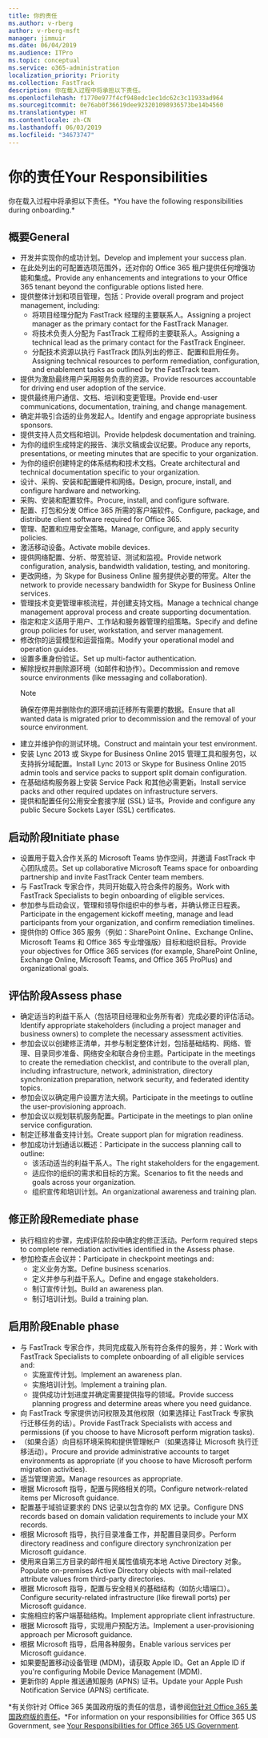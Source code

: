 ```yaml
---
title: 你的责任
ms.author: v-rberg
author: v-rberg-msft
manager: jimmuir
ms.date: 06/04/2019
ms.audience: ITPro
ms.topic: conceptual
ms.service: o365-administration
localization_priority: Priority
ms.collection: FastTrack
description: 你在载入过程中将承担以下责任。
ms.openlocfilehash: f1770e977f4cf948edc1ec1dc62c3c11933ad964
ms.sourcegitcommit: 0e76ab0f36619dee923201098936573be14b4560
ms.translationtype: HT
ms.contentlocale: zh-CN
ms.lasthandoff: 06/03/2019
ms.locfileid: "34673747"
---
```

# <a name="your-responsibilities"></a><span data-ttu-id="ba664-103">你的责任</span><span class="sxs-lookup"><span data-stu-id="ba664-103">Your Responsibilities</span></span>

<span data-ttu-id="ba664-104">你在载入过程中将承担以下责任。\*</span><span class="sxs-lookup"><span data-stu-id="ba664-104">You have the following responsibilities during onboarding.\*</span></span>
  
## <a name="general"></a><span data-ttu-id="ba664-105">概要</span><span class="sxs-lookup"><span data-stu-id="ba664-105">General</span></span>

- <span data-ttu-id="ba664-106">开发并实现你的成功计划。</span><span class="sxs-lookup"><span data-stu-id="ba664-106">Develop and implement your success plan.</span></span>
- <span data-ttu-id="ba664-107">在此处列出的可配置选项范围外，还对你的 Office 365 租户提供任何增强功能和集成。</span><span class="sxs-lookup"><span data-stu-id="ba664-107">Provide any enhancements and integrations to your Office 365 tenant beyond the configurable options listed here.</span></span>  
- <span data-ttu-id="ba664-108">提供整体计划和项目管理，包括：</span><span class="sxs-lookup"><span data-stu-id="ba664-108">Provide overall program and project management, including:</span></span> 
  - <span data-ttu-id="ba664-109">将项目经理分配为 FastTrack 经理的主要联系人。</span><span class="sxs-lookup"><span data-stu-id="ba664-109">Assigning a project manager as the primary contact for the FastTrack Manager.</span></span>
  - <span data-ttu-id="ba664-110">将技术负责人分配为 FastTrack 工程师的主要联系人。</span><span class="sxs-lookup"><span data-stu-id="ba664-110">Assigning a technical lead as the primary contact for the FastTrack Engineer.</span></span>
  - <span data-ttu-id="ba664-111">分配技术资源以执行 FastTrack 团队列出的修正、配置和启用任务。</span><span class="sxs-lookup"><span data-stu-id="ba664-111">Assigning technical resources to perform remediation, configuration, and enablement tasks as outlined by the FastTrack team.</span></span> 
- <span data-ttu-id="ba664-112">提供为激励最终用户采用服务负责的资源。</span><span class="sxs-lookup"><span data-stu-id="ba664-112">Provide resources accountable for driving end user adoption of the service.</span></span> 
- <span data-ttu-id="ba664-113">提供最终用户通信、文档、培训和变更管理。</span><span class="sxs-lookup"><span data-stu-id="ba664-113">Provide end-user communications, documentation, training, and change management.</span></span>
- <span data-ttu-id="ba664-114">确定并吸引合适的业务发起人。</span><span class="sxs-lookup"><span data-stu-id="ba664-114">Identify and engage appropriate business sponsors.</span></span>  
- <span data-ttu-id="ba664-115">提供支持人员文档和培训。</span><span class="sxs-lookup"><span data-stu-id="ba664-115">Provide helpdesk documentation and training.</span></span>  
- <span data-ttu-id="ba664-116">为你的组织生成特定的报告、演示文稿或会议纪要。</span><span class="sxs-lookup"><span data-stu-id="ba664-116">Produce any reports, presentations, or meeting minutes that are specific to your organization.</span></span> 
- <span data-ttu-id="ba664-117">为你的组织创建特定的体系结构和技术文档。</span><span class="sxs-lookup"><span data-stu-id="ba664-117">Create architectural and technical documentation specific to your organization.</span></span>   
- <span data-ttu-id="ba664-118">设计、采购、安装和配置硬件和网络。</span><span class="sxs-lookup"><span data-stu-id="ba664-118">Design, procure, install, and configure hardware and networking.</span></span>   
- <span data-ttu-id="ba664-119">采购、安装和配置软件。</span><span class="sxs-lookup"><span data-stu-id="ba664-119">Procure, install, and configure software.</span></span>  
- <span data-ttu-id="ba664-120">配置、打包和分发 Office 365 所需的客户端软件。</span><span class="sxs-lookup"><span data-stu-id="ba664-120">Configure, package, and distribute client software required for Office 365.</span></span>  
- <span data-ttu-id="ba664-121">管理、配置和应用安全策略。</span><span class="sxs-lookup"><span data-stu-id="ba664-121">Manage, configure, and apply security policies.</span></span>
- <span data-ttu-id="ba664-122">激活移动设备。</span><span class="sxs-lookup"><span data-stu-id="ba664-122">Activate mobile devices.</span></span>
- <span data-ttu-id="ba664-123">提供网络配置、分析、带宽验证、测试和监视。</span><span class="sxs-lookup"><span data-stu-id="ba664-123">Provide network configuration, analysis, bandwidth validation, testing, and monitoring.</span></span> 
- <span data-ttu-id="ba664-124">更改网络，为 Skype for Business Online 服务提供必要的带宽。</span><span class="sxs-lookup"><span data-stu-id="ba664-124">Alter the network to provide necessary bandwidth for Skype for Business Online services.</span></span> 
- <span data-ttu-id="ba664-125">管理技术变更管理审核流程，并创建支持文档。</span><span class="sxs-lookup"><span data-stu-id="ba664-125">Manage a technical change management approval process and create supporting documentation.</span></span>  
- <span data-ttu-id="ba664-126">指定和定义适用于用户、工作站和服务器管理的组策略。</span><span class="sxs-lookup"><span data-stu-id="ba664-126">Specify and define group policies for user, workstation, and server management.</span></span> 
- <span data-ttu-id="ba664-127">修改你的运营模型和运营指南。</span><span class="sxs-lookup"><span data-stu-id="ba664-127">Modify your operational model and operation guides.</span></span> 
- <span data-ttu-id="ba664-128">设置多重身份验证。</span><span class="sxs-lookup"><span data-stu-id="ba664-128">Set up multi-factor authentication.</span></span>  
- <span data-ttu-id="ba664-129">解除授权并删除源环境（如邮件和协作）。</span><span class="sxs-lookup"><span data-stu-id="ba664-129">Decommission and remove source environments (like messaging and collaboration).</span></span> 
    > [!NOTE]
    > <span data-ttu-id="ba664-130">确保在停用并删除你的源环境前迁移所有需要的数据。</span><span class="sxs-lookup"><span data-stu-id="ba664-130">Ensure that all wanted data is migrated prior to decommission and the removal of your source environment.</span></span> 
- <span data-ttu-id="ba664-131">建立并维护你的测试环境。</span><span class="sxs-lookup"><span data-stu-id="ba664-131">Construct and maintain your test environment.</span></span>  
- <span data-ttu-id="ba664-132">安装 Lync 2013 或 Skype for Business Online 2015 管理工具和服务包，以支持拆分域配置。</span><span class="sxs-lookup"><span data-stu-id="ba664-132">Install Lync 2013 or Skype for Business Online 2015 admin tools and service packs to support split domain configuration.</span></span>
- <span data-ttu-id="ba664-133">在基础结构服务器上安装 Service Pack 和其他必需更新。</span><span class="sxs-lookup"><span data-stu-id="ba664-133">Install service packs and other required updates on infrastructure servers.</span></span> 
- <span data-ttu-id="ba664-134">提供和配置任何公用安全套接字层 (SSL) 证书。</span><span class="sxs-lookup"><span data-stu-id="ba664-134">Provide and configure any public Secure Sockets Layer (SSL) certificates.</span></span> 
    
## <a name="initiate-phase"></a><span data-ttu-id="ba664-135">启动阶段</span><span class="sxs-lookup"><span data-stu-id="ba664-135">Initiate phase</span></span>

- <span data-ttu-id="ba664-136">设置用于载入合作关系的 Microsoft Teams 协作空间，并邀请 FastTrack 中心团队成员。</span><span class="sxs-lookup"><span data-stu-id="ba664-136">Set up collaborative Microsoft Teams space for onboarding partnership and invite FastTrack Center team members.</span></span>   
- <span data-ttu-id="ba664-137">与 FastTrack 专家合作，共同开始载入符合条件的服务。</span><span class="sxs-lookup"><span data-stu-id="ba664-137">Work with FastTrack Specialists to begin onboarding of eligible services.</span></span>    
- <span data-ttu-id="ba664-138">参加参与启动会议，管理和领导你组织中的参与者，并确认修正日程表。</span><span class="sxs-lookup"><span data-stu-id="ba664-138">Participate in the engagement kickoff meeting, manage and lead participants from your organization, and confirm remediation timelines.</span></span>   
- <span data-ttu-id="ba664-139">提供你的 Office 365 服务（例如：SharePoint Online、Exchange Online、Microsoft Teams 和 Office 365 专业增强版）目标和组织目标。</span><span class="sxs-lookup"><span data-stu-id="ba664-139">Provide your objectives for Office 365 services (for example, SharePoint Online, Exchange Online, Microsoft Teams, and Office 365 ProPlus) and organizational goals.</span></span>
    
## <a name="assess-phase"></a><span data-ttu-id="ba664-140">评估阶段</span><span class="sxs-lookup"><span data-stu-id="ba664-140">Assess phase</span></span>

- <span data-ttu-id="ba664-141">确定适当的利益干系人（包括项目经理和业务所有者）完成必要的评估活动。</span><span class="sxs-lookup"><span data-stu-id="ba664-141">Identify appropriate stakeholders (including a project manager and business owners) to complete the necessary assessment activities.</span></span>    
- <span data-ttu-id="ba664-142">参加会议以创建修正清单，并参与制定整体计划，包括基础结构、网络、管理、目录同步准备、网络安全和联合身份主题。</span><span class="sxs-lookup"><span data-stu-id="ba664-142">Participate in the meetings to create the remediation checklist, and contribute to the overall plan, including infrastructure, network, administration, directory synchronization preparation, network security, and federated identity topics.</span></span>   
- <span data-ttu-id="ba664-143">参加会议以确定用户设置方法大纲。</span><span class="sxs-lookup"><span data-stu-id="ba664-143">Participate in the meetings to outline the user-provisioning approach.</span></span>  
- <span data-ttu-id="ba664-144">参加会议以规划联机服务配置。</span><span class="sxs-lookup"><span data-stu-id="ba664-144">Participate in the meetings to plan online service configuration.</span></span>    
- <span data-ttu-id="ba664-145">制定迁移准备支持计划。</span><span class="sxs-lookup"><span data-stu-id="ba664-145">Create support plan for migration readiness.</span></span> 
- <span data-ttu-id="ba664-146">参加成功计划通话以概述：</span><span class="sxs-lookup"><span data-stu-id="ba664-146">Participate in the success planning call to outline:</span></span>   
  - <span data-ttu-id="ba664-147">该活动适当的利益干系人。</span><span class="sxs-lookup"><span data-stu-id="ba664-147">The right stakeholders for the engagement.</span></span>  
  - <span data-ttu-id="ba664-148">适应你的组织的需求和目标的方案。</span><span class="sxs-lookup"><span data-stu-id="ba664-148">Scenarios to fit the needs and goals across your organization.</span></span>
  - <span data-ttu-id="ba664-149">组织宣传和培训计划。</span><span class="sxs-lookup"><span data-stu-id="ba664-149">An organizational awareness and training plan.</span></span>
    
## <a name="remediate-phase"></a><span data-ttu-id="ba664-150">修正阶段</span><span class="sxs-lookup"><span data-stu-id="ba664-150">Remediate phase</span></span>

- <span data-ttu-id="ba664-151">执行相应的步骤，完成评估阶段中确定的修正活动。</span><span class="sxs-lookup"><span data-stu-id="ba664-151">Perform required steps to complete remediation activities identified in the Assess phase.</span></span> 
- <span data-ttu-id="ba664-152">参加检查点会议并：</span><span class="sxs-lookup"><span data-stu-id="ba664-152">Participate in checkpoint meetings and:</span></span> 
  - <span data-ttu-id="ba664-153">定义业务方案。</span><span class="sxs-lookup"><span data-stu-id="ba664-153">Define business scenarios.</span></span>   
  - <span data-ttu-id="ba664-154">定义并参与利益干系人。</span><span class="sxs-lookup"><span data-stu-id="ba664-154">Define and engage stakeholders.</span></span>
  - <span data-ttu-id="ba664-155">制订宣传计划。</span><span class="sxs-lookup"><span data-stu-id="ba664-155">Build an awareness plan.</span></span> 
  - <span data-ttu-id="ba664-156">制订培训计划。</span><span class="sxs-lookup"><span data-stu-id="ba664-156">Build a training plan.</span></span>
    
## <a name="enable-phase"></a><span data-ttu-id="ba664-157">启用阶段</span><span class="sxs-lookup"><span data-stu-id="ba664-157">Enable phase</span></span>

- <span data-ttu-id="ba664-158">与 FastTrack 专家合作，共同完成载入所有符合条件的服务，并：</span><span class="sxs-lookup"><span data-stu-id="ba664-158">Work with FastTrack Specialists to complete onboarding of all eligible services and:</span></span>  
  - <span data-ttu-id="ba664-159">实施宣传计划。</span><span class="sxs-lookup"><span data-stu-id="ba664-159">Implement an awareness plan.</span></span>  
  - <span data-ttu-id="ba664-160">实施培训计划。</span><span class="sxs-lookup"><span data-stu-id="ba664-160">Implement a training plan.</span></span> 
  - <span data-ttu-id="ba664-161">提供成功计划进度并确定需要提供指导的领域。</span><span class="sxs-lookup"><span data-stu-id="ba664-161">Provide success planning progress and determine areas where you need guidance.</span></span>
- <span data-ttu-id="ba664-162">向 FastTrack 专家提供访问权限及其他权限（如果选择让 FastTrack 专家执行迁移任务的话）。</span><span class="sxs-lookup"><span data-stu-id="ba664-162">Provide FastTrack Specialists with access and permissions (if you choose to have Microsoft perform migration tasks).</span></span>  
- <span data-ttu-id="ba664-163">（如果合适）向目标环境采购和提供管理帐户（如果选择让 Microsoft 执行迁移活动）。</span><span class="sxs-lookup"><span data-stu-id="ba664-163">Procure and provide administrative accounts to target environments as appropriate (if you choose to have Microsoft perform migration activities).</span></span>   
- <span data-ttu-id="ba664-164">适当管理资源。</span><span class="sxs-lookup"><span data-stu-id="ba664-164">Manage resources as appropriate.</span></span>   
- <span data-ttu-id="ba664-165">根据 Microsoft 指导，配置与网络相关的项。</span><span class="sxs-lookup"><span data-stu-id="ba664-165">Configure network-related items per Microsoft guidance.</span></span>  
- <span data-ttu-id="ba664-166">配置基于域验证要求的 DNS 记录以包含你的 MX 记录。</span><span class="sxs-lookup"><span data-stu-id="ba664-166">Configure DNS records based on domain validation requirements to include your MX records.</span></span>   
- <span data-ttu-id="ba664-167">根据 Microsoft 指导，执行目录准备工作，并配置目录同步。</span><span class="sxs-lookup"><span data-stu-id="ba664-167">Perform directory readiness and configure directory synchronization per Microsoft guidance.</span></span>
- <span data-ttu-id="ba664-168">使用来自第三方目录的邮件相关属性值填充本地 Active Directory 对象。</span><span class="sxs-lookup"><span data-stu-id="ba664-168">Populate on-premises Active Directory objects with mail-related attribute values from third-party directories.</span></span>   
- <span data-ttu-id="ba664-169">根据 Microsoft 指导，配置与安全相关的基础结构（如防火墙端口）。</span><span class="sxs-lookup"><span data-stu-id="ba664-169">Configure security-related infrastructure (like firewall ports) per Microsoft guidance.</span></span>
- <span data-ttu-id="ba664-170">实施相应的客户端基础结构。</span><span class="sxs-lookup"><span data-stu-id="ba664-170">Implement appropriate client infrastructure.</span></span>  
- <span data-ttu-id="ba664-171">根据 Microsoft 指导，实现用户预配方法。</span><span class="sxs-lookup"><span data-stu-id="ba664-171">Implement a user-provisioning approach per Microsoft guidance.</span></span>  
- <span data-ttu-id="ba664-172">根据 Microsoft 指导，启用各种服务。</span><span class="sxs-lookup"><span data-stu-id="ba664-172">Enable various services per Microsoft guidance.</span></span>  
- <span data-ttu-id="ba664-173">如果要配置移动设备管理 (MDM)，请获取 Apple ID。</span><span class="sxs-lookup"><span data-stu-id="ba664-173">Get an Apple ID if you're configuring Mobile Device Management (MDM).</span></span>   
- <span data-ttu-id="ba664-174">更新你的 Apple 推送通知服务 (APNS) 证书。</span><span class="sxs-lookup"><span data-stu-id="ba664-174">Update your Apple Push Notification Service (APNS) certificate.</span></span>
    
<span data-ttu-id="ba664-175">\*有关你针对 Office 365 美国政府版的责任的信息，请参阅[你针对 Office 365 美国政府版的责任](US-Gov-appendix-your-responsibilities.md)。</span><span class="sxs-lookup"><span data-stu-id="ba664-175">\*For information on your responsibilities for Office 365 US Government, see [Your Responsibilities for Office 365 US Government](US-Gov-appendix-your-responsibilities.md).</span></span>
  

